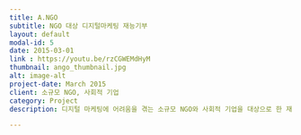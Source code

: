 ```yaml
---
title: A.NGO
subtitle: NGO 대상 디지털마케팅 재능기부
layout: default
modal-id: 5
date: 2015-03-01
link : https://youtu.be/rzCGWEMdHyM
thumbnail: ango_thumbnail.jpg
alt: image-alt
project-date: March 2015
client: 소규모 NGO, 사회적 기업
category: Project
description: 디지털 마케팅에 어려움을 겪는 소규모 NGO와 사회적 기업을 대상으로 한 재능기부 활동. <a href="https://www.facebook.com/aNGOcomm/">a.NGO 페이스북 </a>

---
```

